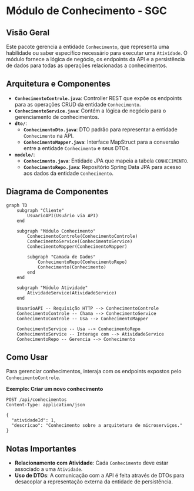 # Módulo de Conhecimento - SGC

## Visão Geral
Este pacote gerencia a entidade `Conhecimento`, que representa uma habilidade ou saber específico necessário para executar uma `Atividade`. O módulo fornece a lógica de negócio, os endpoints da API e a persistência de dados para todas as operações relacionadas a conhecimentos.

## Arquitetura e Componentes

- **`ConhecimentoControle.java`**: Controller REST que expõe os endpoints para as operações CRUD da entidade `Conhecimento`.
- **`ConhecimentoService.java`**: Contém a lógica de negócio para o gerenciamento de conhecimentos.
- **`dto/`**:
  - **`ConhecimentoDto.java`**: DTO padrão para representar a entidade `Conhecimento` na API.
  - **`ConhecimentoMapper.java`**: Interface MapStruct para a conversão entre a entidade `Conhecimento` e seus DTOs.
- **`modelo/`**:
  - **`Conhecimento.java`**: Entidade JPA que mapeia a tabela `CONHECIMENTO`.
  - **`ConhecimentoRepo.java`**: Repositório Spring Data JPA para acesso aos dados da entidade `Conhecimento`.

## Diagrama de Componentes
```mermaid
graph TD
    subgraph "Cliente"
        UsuarioAPI(Usuário via API)
    end

    subgraph "Módulo Conhecimento"
        ConhecimentoControle(ConhecimentoControle)
        ConhecimentoService(ConhecimentoService)
        ConhecimentoMapper(ConhecimentoMapper)

        subgraph "Camada de Dados"
            ConhecimentoRepo(ConhecimentoRepo)
            Conhecimento(Conhecimento)
        end
    end

    subgraph "Módulo Atividade"
        AtividadeService(AtividadeService)
    end

    UsuarioAPI -- Requisição HTTP --> ConhecimentoControle
    ConhecimentoControle -- Chama --> ConhecimentoService
    ConhecimentoControle -- Usa --> ConhecimentoMapper

    ConhecimentoService -- Usa --> ConhecimentoRepo
    ConhecimentoService -- Interage com --> AtividadeService
    ConhecimentoRepo -- Gerencia --> Conhecimento
```

## Como Usar
Para gerenciar conhecimentos, interaja com os endpoints expostos pelo `ConhecimentoControle`.

**Exemplo: Criar um novo conhecimento**
```http
POST /api/conhecimentos
Content-Type: application/json

{
  "atividadeId": 1,
  "descricao": "Conhecimento sobre a arquitetura de microserviços."
}
```

## Notas Importantes
- **Relacionamento com Atividade**: Cada `Conhecimento` deve estar associado a uma `Atividade`.
- **Uso de DTOs**: A comunicação com a API é feita através de DTOs para desacoplar a representação externa da entidade de persistência.